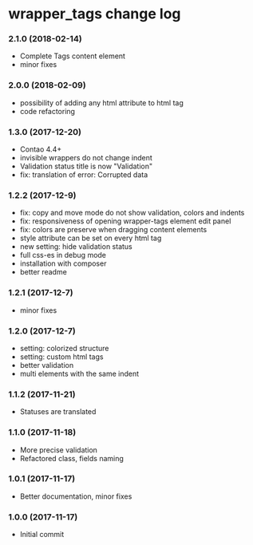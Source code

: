 # wrapper_tags change log

### 2.1.0 (2018-02-14)

* Complete Tags content element
* minor fixes

### 2.0.0 (2018-02-09)

* possibility of adding any html attribute to html tag
* code refactoring

### 1.3.0 (2017-12-20)

* Contao 4.4+ 
* invisible wrappers do not change indent
* Validation status title is now "Validation"
* fix: translation of error: Corrupted data

### 1.2.2 (2017-12-9)

* fix: copy and move mode do not show validation, colors and indents
* fix: responsiveness of opening wrapper-tags element edit panel
* fix: colors are preserve when dragging content elements
* style attribute can be set on every html tag
* new setting: hide validation status
* full css-es in debug mode 
* installation with composer
* better readme

### 1.2.1 (2017-12-7)

* minor fixes

### 1.2.0 (2017-12-7)

* setting: colorized structure
* setting: custom html tags
* better validation
* multi elements with the same indent

### 1.1.2 (2017-11-21)

* Statuses are translated

### 1.1.0 (2017-11-18)

* More precise validation
* Refactored class, fields naming

### 1.0.1 (2017-11-17)

* Better documentation, minor fixes

### 1.0.0 (2017-11-17)

* Initial commit
